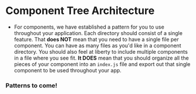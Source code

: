 # Component Tree Architecture

- For components, we have established a pattern for you to use throughout your application. Each directory should consist of a single feature. That **does NOT** mean that you need to have a single file per component. You can have as many files as you'd like in a component directory. You should also feel at liberty to include multiple components in a file where you see fit. **It DOES** mean that you should organize all the pieces of your component into an `index.js` file and export out that single component to be used throughout your app.

### Patterns to come!
